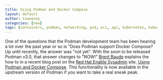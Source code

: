```yaml
---
title: Using Podman and Docker Compose
layout: default
author: tsweeney
categories: [new]
tags: [containers, podman, networking, pod, oci, api, kubernetes, kube, v2, hpc, windows, mac, docker compose, compose]
---
```


One of the questions that the Podman development team has been hearing a lot over the past year or so is "Does Podman support Docker Compose? Up until recently, the answer was "not yet". With the soon to be released Podman v3.0, that answer changes to "NOW!" [Brent Baude](https://twitter.com/bbaude) explains the how to in a recent blog post on the [Red Hat Enable Sysadmin](https://www.redhat.com/sysadmin/) site, [Using Podman and Docker Compose](https://www.redhat.com/sysadmin/podman-docker-compose). This functionality is now available in the upstream version of Podman if you want to take a real sneak peak.

